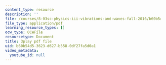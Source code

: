 ```yaml
---
content_type: resource
description: ''
file: /courses/8-03sc-physics-iii-vibrations-and-waves-fall-2016/b60b54d53623d627b5580df27fa5d0a1_4ysFC9vd3GE.pdf
file_type: application/pdf
learning_resource_types: []
ocw_type: OCWFile
resourcetype: Document
title: 3play pdf file
uid: b60b54d5-3623-d627-b558-0df27fa5d0a1
video_metadata:
  youtube_id: null
---
```

